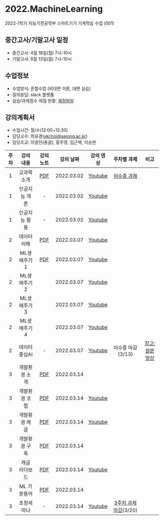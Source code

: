 # 2022.MachineLearning
2022-1학기 지능기전공학부 스마트기기 기계학습 수업 (001)

## 중간고사/기말고사 일정
- 중간고사: 4월 18일(월) 7시-10시 
- 기말고사: 6월 13일(월) 7시-10시

## 수업정보
- 수업방식: 혼합수업 (비대면 이론, 대면 실습) 
- 질의응답: slack 플랫폼
- 실습/과제점수 채점 현황: [채점파일](https://docs.google.com/spreadsheets/d/1SWyDo8FFm8497iPIcR2Ma_xybgxmRu-mouXfwichNtw/edit#gid=0)

## 강의계획서
- 수업시간: 월/수(12:00~13:30) 
- 담당교수: 최유경(ykchoi@sejong.ac.kr)
- 담당조교: 이광진(총괄), 홍주영, 임근택, 이승현 

| 주차 | 강의 내용 | 강의 노트 | 강의 날짜 |  강의 영상 | 주차별 과제 | 비고 | 
|:---:|:---:|:---:|:---:|:---:|:---:|:---:|  
| 1 | 교과목 소개  | [PDF](https://github.com/sejongresearch/2022.MachineLearning/blob/main/LectureNote/%5B%E1%84%80%E1%85%B5%E1%84%80%E1%85%A8%E1%84%92%E1%85%A1%E1%86%A8%E1%84%89%E1%85%B3%E1%86%B8%5D%5B1%E1%84%8C%E1%85%AE%E1%84%8E%E1%85%A1%5D%20%E1%84%80%E1%85%AA%E1%84%86%E1%85%A9%E1%86%A8%E1%84%89%E1%85%A9%E1%84%80%E1%85%A2_20220302.pdf) | 2022.03.02 | [Youtube](https://youtu.be/yA_j6otV_po) | [이수증 과제](https://github.com/sejongresearch/2022.MachineLearning/blob/main/Labs/1%EC%A3%BC%EC%B0%A8/w1p1.md) | |
| 1 | 인공지능 개론 | - | 2022.03.02 | [Youtube](https://youtu.be/PNs8j_HTn38) |  | |
| 1 | 인공지능 활용 | - | 2022.03.02 | [Youtube](https://youtu.be/Y4y8xE99gH4) |  | |
| 2 | 데이터 이해 | [PDF](https://github.com/sejongresearch/2022.MachineLearning/blob/main/LectureNote/%5B%E1%84%80%E1%85%B5%E1%84%80%E1%85%A8%E1%84%92%E1%85%A1%E1%86%A8%E1%84%89%E1%85%B3%E1%86%B8%5D%5B2%E1%84%8C%E1%85%AE%E1%84%8E%E1%85%A1%5D%20%E1%84%83%E1%85%A6%E1%84%8B%E1%85%B5%E1%84%90%E1%85%A5%E1%84%8B%E1%85%B5%E1%84%92%E1%85%A2.pdf)| 2022.03.07 | [Youtube](https://youtu.be/8Slytu_QemE) |  | |
| 2 | ML생애주기 1 | [PDF](https://github.com/sejongresearch/2022.MachineLearning/blob/main/LectureNote/%5B%E1%84%80%E1%85%B5%E1%84%80%E1%85%A8%E1%84%92%E1%85%A1%E1%86%A8%E1%84%89%E1%85%B3%E1%86%B8%5D%5B2%E1%84%8C%E1%85%AE%E1%84%8E%E1%85%A1%5D%20ML%E1%84%89%E1%85%A2%E1%86%BC%E1%84%8B%E1%85%A2%E1%84%8C%E1%85%AE%E1%84%80%E1%85%B5.pdf) | 2022.03.07 | [Youtube](https://youtu.be/QwmD655rcI8) |   | |
| 2 | ML생애주기 2 | | 2022.03.07 | [Youtube](https://youtu.be/NL37i3XWZEo) |  | |
| 2 | ML생애주기 3 | | 2022.03.07 | [Youtube](https://youtu.be/YOpKQ0NXQvU) |  | |
| 2 | ML생애주기 4 | | 2022.03.07 | [Youtube](https://youtu.be/f0AKXARElrM) |  |  |
| 2 | 데이터중심AI | - | 2022.03.07 | [Youtube](https://youtu.be/F0XDFTcoWA4) | 이수증 마감 (3/13) | [참고:원본영상](https://youtu.be/06-AZXmwHjo) |
| 3 | 개발환경 소개 | [PDF](https://github.com/sejongresearch/2022.MachineLearning/blob/main/LectureNote/%5B%E1%84%80%E1%85%B5%E1%84%80%E1%85%A8%E1%84%92%E1%85%A1%E1%86%A8%E1%84%89%E1%85%B3%E1%86%B8%5D%5B3%E1%84%8C%E1%85%AE%E1%84%8E%E1%85%A1%5D%5B1%E1%84%87%E1%85%AE%5D%20AI%E1%84%91%E1%85%B3%E1%84%85%E1%85%A9%E1%84%80%E1%85%B3%E1%84%85%E1%85%A2%E1%84%86%E1%85%B5%E1%86%BC%E1%84%8B%E1%85%B3%E1%86%AF%20%E1%84%8B%E1%85%B1%E1%84%92%E1%85%A1%E1%86%AB%20%E1%84%80%E1%85%A2%E1%84%87%E1%85%A1%E1%86%AF%E1%84%92%E1%85%AA%E1%86%AB%E1%84%80%E1%85%A7%E1%86%BC.pdf)| 2022.03.14 | |  | |
| 3 | 개발환경 코랩 | [PDF](https://github.com/sejongresearch/2022.MachineLearning/blob/main/LectureNote/%5B%E1%84%80%E1%85%B5%E1%84%80%E1%85%A8%E1%84%92%E1%85%A1%E1%86%A8%E1%84%89%E1%85%B3%E1%86%B8%5D%5B3%E1%84%8C%E1%85%AE%E1%84%8E%E1%85%A1%5D%5B2%E1%84%87%E1%85%AE%5D%20%E1%84%91%E1%85%A5%E1%84%87%E1%85%B3%E1%86%AF%E1%84%85%E1%85%B5%E1%86%A8%20%E1%84%8F%E1%85%B3%E1%86%AF%E1%84%85%E1%85%A1%E1%84%8B%E1%85%AE%E1%84%83%E1%85%B3%20%E1%84%80%E1%85%A2%E1%84%87%E1%85%A1%E1%86%AF%E1%84%92%E1%85%AA%E1%86%AB%E1%84%80%E1%85%A7%E1%86%BC%20(%E1%84%8F%E1%85%A9%E1%84%85%E1%85%A2%E1%86%B8).pdf)| 2022.03.14 | [Youtube](https://youtu.be/TY5mtE1q7dw) |  | |
| 3 | 개발환경 캐글 | [PDF](https://github.com/sejongresearch/2022.MachineLearning/blob/main/LectureNote/%5B%E1%84%80%E1%85%B5%E1%84%80%E1%85%A8%E1%84%92%E1%85%A1%E1%86%A8%E1%84%89%E1%85%B3%E1%86%B8%5D%5B3%E1%84%8C%E1%85%AE%E1%84%8E%E1%85%A1%5D%5B3%E1%84%87%E1%85%AE%5D%20%E1%84%91%E1%85%A5%E1%84%87%E1%85%B3%E1%86%AF%E1%84%85%E1%85%B5%E1%86%A8%20%E1%84%8F%E1%85%B3%E1%86%AF%E1%84%85%E1%85%A1%E1%84%8B%E1%85%AE%E1%84%83%E1%85%B3%20%E1%84%80%E1%85%A2%E1%84%87%E1%85%A1%E1%86%AF%E1%84%92%E1%85%AA%E1%86%AB%E1%84%80%E1%85%A7%E1%86%BC%20(%E1%84%8F%E1%85%A2%E1%84%80%E1%85%B3%E1%86%AF).pdf)| 2022.03.14 | [Youtube](https://youtu.be/cYSxeHo8DYA) |  | |
| 3 | 개발환경 구축 | [PDF](https://github.com/sejongresearch/2022.MachineLearning/blob/main/LectureNote/%5B%E1%84%80%E1%85%B5%E1%84%80%E1%85%A8%E1%84%92%E1%85%A1%E1%86%A8%E1%84%89%E1%85%B3%E1%86%B8%5D%5B3%E1%84%8C%E1%85%AE%E1%84%8E%E1%85%A1%5D%5B4%E1%84%87%E1%85%AE%5D%20%E1%84%91%E1%85%B3%E1%84%85%E1%85%A1%E1%84%8B%E1%85%B5%E1%84%87%E1%85%B5%E1%86%BA%20%E1%84%8F%E1%85%B3%E1%86%AF%E1%84%85%E1%85%A1%E1%84%8B%E1%85%AE%E1%84%83%E1%85%B3%20%E1%84%80%E1%85%A2%E1%84%87%E1%85%A1%E1%86%AF%E1%84%92%E1%85%AA%E1%86%AB%E1%84%80%E1%85%A7%E1%86%BC%20(%E1%84%82%E1%85%A1%E1%84%86%E1%85%A1%E1%86%AB%E1%84%8B%E1%85%B4%20%E1%84%89%E1%85%A5%E1%84%87%E1%85%A5%E1%84%80%E1%85%AE%E1%84%8E%E1%85%AE%E1%86%A8%E1%84%92%E1%85%A1%E1%84%80%E1%85%B5)-%E1%84%92%E1%85%A1%E1%86%A8%E1%84%89%E1%85%A2%E1%86%BC%E1%84%8B%E1%85%AD%E1%86%BC.pdf)| 2022.03.14 | |  | |
| 3 | 캐글 리더보드 | [PDF](https://github.com/sejongresearch/2022.MachineLearning/blob/main/LectureNote/%5B%E1%84%80%E1%85%B5%E1%84%80%E1%85%A8%E1%84%92%E1%85%A1%E1%86%A8%E1%84%89%E1%85%B3%E1%86%B8%5D%5B3%E1%84%8C%E1%85%AE%E1%84%8E%E1%85%A1%5D%5B5%E1%84%87%E1%85%AE%5D%20%E1%84%8F%E1%85%A2%E1%84%80%E1%85%B3%E1%86%AF%E1%84%91%E1%85%B3%E1%86%AF%E1%84%85%E1%85%A2%E1%86%BA%E1%84%91%E1%85%A9%E1%86%B7%E1%84%8B%E1%85%A6%20%E1%84%83%E1%85%A1%E1%86%B8%E1%84%8B%E1%85%A1%E1%86%AB%E1%84%8C%E1%85%A6%E1%84%8E%E1%85%AE%E1%86%AF%E1%84%92%E1%85%A1%E1%84%80%E1%85%B5.pdf)| 2022.03.14 | [Youtube](https://youtu.be/KM3D4qG6XiY) |  | |
| 3 | ML 기본용어  | [PDF](https://github.com/sejongresearch/2022.MachineLearning/blob/main/LectureNote/%5B%E1%84%80%E1%85%B5%E1%84%80%E1%85%A8%E1%84%92%E1%85%A1%E1%86%A8%E1%84%89%E1%85%B3%E1%86%B8%5D%5B3%E1%84%8C%E1%85%AE%E1%84%8E%E1%85%A1%5D%5B6%E1%84%87%E1%85%AE%5D%20AI%E1%84%91%E1%85%B3%E1%84%85%E1%85%A9%E1%84%80%E1%85%B3%E1%84%85%E1%85%A2%E1%84%86%E1%85%B5%E1%86%BC%E1%84%8B%E1%85%B3%E1%86%AF%20%E1%84%8B%E1%85%B1%E1%84%92%E1%85%A1%E1%86%AB%20%E1%84%80%E1%85%B5%E1%84%87%E1%85%A9%E1%86%AB%E1%84%8B%E1%85%AD%E1%86%BC%E1%84%8B%E1%85%A5%20(%E1%84%8E%E1%85%A1%E1%86%B7%E1%84%80%E1%85%A9%E1%84%8B%E1%85%AD%E1%86%BC).pdf)| 2022.03.14 | |  | |
| 3 | 초청세미나  | - | 2022.03.14 | [Youtube](https://youtu.be/TY5mtE1q7dw) | [3주차 과제 마감](https://github.com/sejongresearch/2022.MachineLearning/blob/main/Labs/3%EC%A3%BC%EC%B0%A8/readme.md)(3/20) | |





